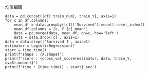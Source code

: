 均值編碼

    data = pd.concat([df[:train_num], train_Y], axis=1)
    for c in df.columns:
        mean_df = data.groupby([c])['Survived'].mean().reset_index()
        mean_df.columns = [c, f'{c}_mean']
        data = pd.merge(data, mean_df, on=c, how='left')
        data = data.drop([c] , axis=1)
    data = data.drop(['Survived'] , axis=1)
    estimator = LogisticRegression()
    start = time.time()
    print(f'shape : {X.shape}')
    print(f'score : {cross_val_score(estimator, data, train_Y, cv=5).mean()}')
    print(f'time : {time.time() - start} sec')

